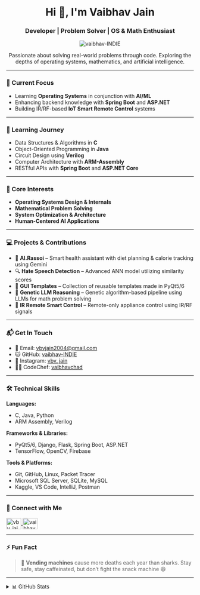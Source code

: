 <h1 align="center">Hi 👋, I'm Vaibhav Jain</h1>
<h3 align="center">Developer | Problem Solver | OS & Math Enthusiast</h3>

<p align="center">
  <img src="https://komarev.com/ghpvc/?username=vaibhav-INDIE&label=Profile%20views&color=0e75b6&style=flat" alt="vaibhav-INDIE" />
</p>

<p align="center">
  Passionate about solving real-world problems through code. Exploring the depths of operating systems, mathematics, and artificial intelligence.
</p>

---

### 🔭 Current Focus
- Learning **Operating Systems** in conjunction with **AI/ML**
- Enhancing backend knowledge with **Spring Boot** and **ASP.NET**
- Building IR/RF-based **IoT Smart Remote Control** systems

---

### 🌱 Learning Journey
- Data Structures & Algorithms in **C**
- Object-Oriented Programming in **Java**
- Circuit Design using **Verilog**
- Computer Architecture with **ARM-Assembly**
- RESTful APIs with **Spring Boot** and **ASP.NET Core**

---

### 🎯 Core Interests
- **Operating Systems Design & Internals**
- **Mathematical Problem Solving**
- **System Optimization & Architecture**
- **Human-Centered AI Applications**

---

### 💻 Projects & Contributions

- 🥗 **AI.Rassoi** – Smart health assistant with diet planning & calorie tracking using Gemini
- 🔍 **Hate Speech Detection** – Advanced ANN model utilizing similarity scores
- 🧩 **GUI Templates** – Collection of reusable templates made in PyQt5/6
- 🧠 **Genetic LLM Reasoning** – Genetic algorithm-based pipeline using LLMs for math problem solving
- 🏡 **IR Remote Smart Control** – Remote-only appliance control using IR/RF signals

---

### 📬 Get In Touch
- 📧 Email: [vbvjain2004@gmail.com](mailto:vbvjain2004@gmail.com)
- 🐱 GitHub: [vaibhav-INDIE](https://github.com/vaibhav-INDIE)
- 📸 Instagram: [vbv_jain](https://www.instagram.com/vbv_jain)
- 🧑‍🍳 CodeChef: [vaibhavchad](https://www.codechef.com/users/vaibhavchad)

---

### 🛠️ Technical Skills

**Languages:**
- C, Java, Python
- ARM Assembly, Verilog

**Frameworks & Libraries:**
- PyQt5/6, Django, Flask, Spring Boot, ASP.NET
- TensorFlow, OpenCV, Firebase

**Tools & Platforms:**
- Git, GitHub, Linux, Packet Tracer
- Microsoft SQL Server, SQLite, MySQL
- Kaggle, VS Code, IntelliJ, Postman

---

### 🔗 Connect with Me

<p align="left">
  <a href="https://www.instagram.com/vbv_jain" target="_blank">
    <img align="center" src="https://cdn.jsdelivr.net/npm/simple-icons@3.13.0/icons/instagram.svg" alt="vbv_jain" height="30" width="40" />
  </a>
  <a href="https://www.codechef.com/users/vaibhavchad" target="_blank">
    <img align="center" src="https://cdn.jsdelivr.net/npm/simple-icons@3.13.0/icons/codechef.svg" alt="vaibhavchad" height="30" width="40" />
  </a>
</p>

---

### ⚡ Fun Fact
> 🥤 **Vending machines** cause more deaths each year than sharks. Stay safe, stay caffeinated, but don’t fight the snack machine 😄

---

<!-- GITHUB STATS SECTION (Optional) -->
<details>
  <summary>📊 GitHub Stats</summary>

  <p align="center">
    <img src="https://github-readme-stats.vercel.app/api?username=vaibhav-INDIE&show_icons=true&theme=tokyonight" alt="stats" />
  </p>

  <p align="center">
    <img src="https://github-readme-streak-stats.herokuapp.com/?user=vaibhav-INDIE&theme=tokyonight" alt="streak" />
  </p>

</details>

